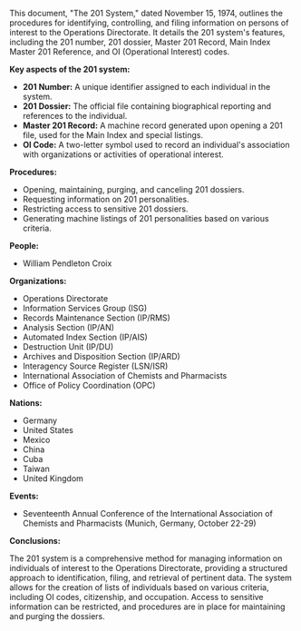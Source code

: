 This document, "The 201 System," dated November 15, 1974, outlines the procedures for identifying, controlling, and filing information on persons of interest to the Operations Directorate. It details the 201 system's features, including the 201 number, 201 dossier, Master 201 Record, Main Index Master 201 Reference, and OI (Operational Interest) codes.

**Key aspects of the 201 system:**

*   **201 Number:** A unique identifier assigned to each individual in the system.
*   **201 Dossier:** The official file containing biographical reporting and references to the individual.
*   **Master 201 Record:** A machine record generated upon opening a 201 file, used for the Main Index and special listings.
*   **OI Code:** A two-letter symbol used to record an individual's association with organizations or activities of operational interest.

**Procedures:**

*   Opening, maintaining, purging, and canceling 201 dossiers.
*   Requesting information on 201 personalities.
*   Restricting access to sensitive 201 dossiers.
*   Generating machine listings of 201 personalities based on various criteria.

**People:**

*   William Pendleton Croix

**Organizations:**

*   Operations Directorate
*   Information Services Group (ISG)
*   Records Maintenance Section (IP/RMS)
*   Analysis Section (IP/AN)
*   Automated Index Section (IP/AIS)
*   Destruction Unit (IP/DU)
*   Archives and Disposition Section (IP/ARD)
*   Interagency Source Register (LSN/ISR)
*   International Association of Chemists and Pharmacists
*   Office of Policy Coordination (OPC)

**Nations:**

*   Germany
*   United States
*   Mexico
*   China
*   Cuba
*   Taiwan
*   United Kingdom

**Events:**

*   Seventeenth Annual Conference of the International Association of Chemists and Pharmacists (Munich, Germany, October 22-29)

**Conclusions:**

The 201 system is a comprehensive method for managing information on individuals of interest to the Operations Directorate, providing a structured approach to identification, filing, and retrieval of pertinent data. The system allows for the creation of lists of individuals based on various criteria, including OI codes, citizenship, and occupation. Access to sensitive information can be restricted, and procedures are in place for maintaining and purging the dossiers.
